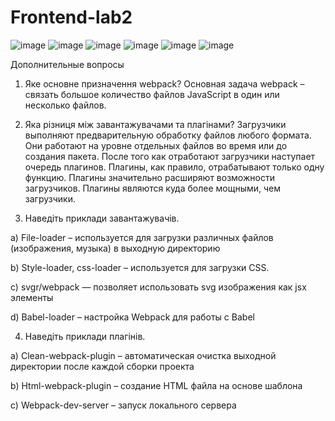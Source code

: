 # Frontend-lab2
![image](https://user-images.githubusercontent.com/100159653/160296910-39f09933-ea93-4261-8674-d626348f5901.png)
![image](https://user-images.githubusercontent.com/100159653/160296914-6348902e-86e2-40da-9832-7821aea2d9cb.png)
![image](https://user-images.githubusercontent.com/100159653/160296917-b613aef7-6534-44e6-8525-521e9b330437.png)
![image](https://user-images.githubusercontent.com/100159653/160296919-3f499eff-4bb5-40a4-b6a2-da4bfcf8daab.png)
![image](https://user-images.githubusercontent.com/100159653/160296921-1ef0d60c-2480-4c97-9976-2adddd593f0d.png)
![image](https://user-images.githubusercontent.com/100159653/160296927-8ac8d43c-7db9-43c2-8258-bf561f45e9db.png)

Дополнительные вопросы

1. Яке основне призначення webpack? 
Основная задача webpack – связать большое количество файлов JavaScript в один или несколько файлов. 

2. Яка різниця між завантажувачами та плагінами? 
Загрузчики выполняют предварительную обработку файлов любого формата. Они работают на уровне отдельных файлов во время или до создания пакета. После того как отработают загрузчики наступает очередь плагинов. Плагины, как правило, отрабатывают только одну функцию. Плагины значительно расширяют возможности загрузчиков. Плагины являются куда более мощными, чем загрузчики. 

3. Наведіть приклади завантажувачів. 

a) File-loader – используется для загрузки различных файлов (изображения, музыка) в выходную директорию

b) Style-loader, css-loader – используется для загрузки CSS.

c) svgr/webpack — позволяет использовать svg изображения как jsx элементы

d) Babel-loader – настройка Webpack для работы с Babel

4. Наведіть приклади плагінів.

a) Clean-webpack-plugin – автоматическая очистка выходной директории после каждой сборки проекта

b) Html-webpack-plugin – создание HTML файла на основе шаблона 

c) Webpack-dev-server – запуск локального сервера 
